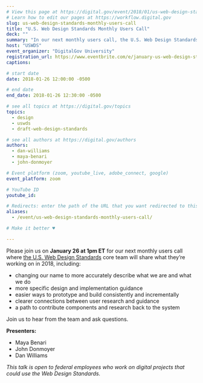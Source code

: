 ```yaml
---
# View this page at https://digital.gov/event/2018/01/us-web-design-standards-monthly-users
# Learn how to edit our pages at https://workflow.digital.gov
slug: us-web-design-standards-monthly-users-call
title: "U.S. Web Design Standards Monthly Users Call"
deck: ""
summary: "In our next monthly users call, the U.S. Web Design Standards core team will share what they’re working on in 2018."
host: "USWDS"
event_organizer: "DigitalGov University"
registration_url: https://www.eventbrite.com/e/january-us-web-design-standards-users-call-tickets-42250600684
captions: 

# start date
date: 2018-01-26 12:00:00 -0500

# end date
end_date: 2018-01-26 12:30:00 -0500

# see all topics at https://digital.gov/topics
topics: 
  - design
  - uswds
  - draft-web-design-standards

# see all authors at https://digital.gov/authors
authors: 
  - dan-williams
  - maya-benari
  - john-donmoyer

# Event platform (zoom, youtube_live, adobe_connect, google)
event_platform: zoom

# YouTube ID
youtube_id: 

# Redirects: enter the path of the URL that you want redirected to this page
aliases: 
  - /event/us-web-design-standards-monthly-users-call/

# Make it better ♥

---
```


Please join us on **January 26 at 1pm ET** for our next monthly users call where [the U.S. Web Design Standards](https://standards.usa.gov/) core team will share what they’re working on in 2018, including:

- changing our name to more accurately describe what we are and what we do
- more specific design and implementation guidance
- easier ways to prototype and build consistently and incrementally
- clearer connections between user research and guidance
- a path to contribute components and research back to the system

Join us to hear from the team and ask questions.

**Presenters:**

- Maya Benari
- John Donmoyer
- Dan Williams


_This talk is open to federal employees who work on digital projects that could use the Web Design Standards._
